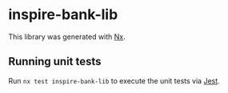 # inspire-bank-lib

This library was generated with [Nx](https://nx.dev).

## Running unit tests

Run `nx test inspire-bank-lib` to execute the unit tests via [Jest](https://jestjs.io).
